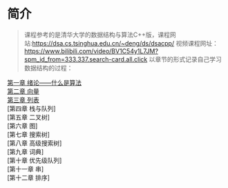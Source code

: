 # 简介
> 课程参考的是清华大学的数据结构与算法C++版，课程网站:https://dsa.cs.tsinghua.edu.cn/~deng/ds/dsacpp/
> 视频课程网址：https://www.bilibili.com/video/BV1C54y1L7JM?spm_id_from=333.337.search-card.all.click
> 以章节的形式记录自己学习数据结构的过程：<br>

[第一章 绪论——什么是算法](chapter01/Chapter01.md)<br>
[第二章 向量](code/vector/vector.md)<br>
[第三章 列表](code/List/list.md)<br>
[第四章 栈与队列]<br>
[第五章 二叉树]<br>
[第六章 图]<br>
[第七章 搜索树]<br>
[第八章 高级搜索树]<br>
[第九章 词典]<br>
[第十章 优先级队列]<br>
[第十一章 串]<br>
[第十二章 排序]<br>